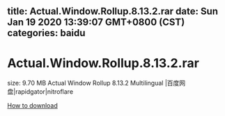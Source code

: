 
title: Actual.Window.Rollup.8.13.2.rar
date: Sun Jan 19 2020 13:39:07 GMT+0800 (CST)    
categories: baidu
---

# Actual.Window.Rollup.8.13.2.rar
size: 9.70 MB
 Actual Window Rollup 8.13.2 Multilingual |百度网盘|rapidgator|nitroflare
 

[How to download](https://bpcam.bemobtrk.com/go/2ceec3aa-1ca2-46d6-b9ff-aaa5c184517c?jno=3054)